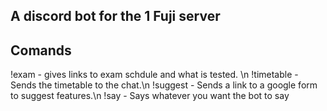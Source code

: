 ## A discord bot for the 1 Fuji server
## Comands
!exam - gives links to exam schdule and what is tested. \n
!timetable - Sends the timetable to the chat.\n
!suggest - Sends a link to a google form to suggest features.\n
!say - Says whatever you want the bot to say
